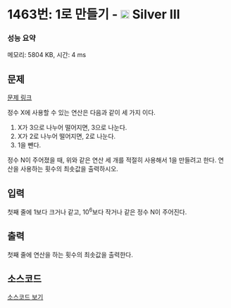 # 1463번: 1로 만들기 - <img src="https://static.solved.ac/tier_small/8.svg" style="height:20px" /> Silver III

<!-- performance -->
### 성능 요약
메모리: 5804 KB, 시간: 4 ms
<!-- end -->

## 문제

[문제 링크](https://boj.kr/1463)

<p>정수 X에 사용할 수 있는 연산은 다음과 같이 세 가지 이다.</p>

<ol>
<li>X가 3으로 나누어 떨어지면, 3으로 나눈다.</li>
<li>X가 2로 나누어 떨어지면, 2로 나눈다.</li>
<li>1을 뺀다.</li>
</ol>

<p>정수 N이 주어졌을 때, 위와 같은 연산 세 개를 적절히 사용해서 1을 만들려고 한다. 연산을 사용하는 횟수의 최솟값을 출력하시오.</p>

## 입력

<p>첫째 줄에 1보다 크거나 같고, 10<sup>6</sup>보다 작거나 같은 정수 N이 주어진다.</p>

## 출력

<p>첫째 줄에 연산을 하는 횟수의 최솟값을 출력한다.</p>

## 소스코드

[소스코드 보기](1로%20만들기.cpp)